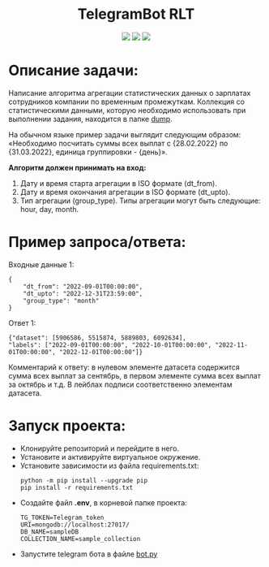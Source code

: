 <div id="header" align="center">
  <h1>TelegramBot RLT</h1>
  <img src="https://img.shields.io/badge/Python-3.10.11-F8F8FF?style=for-the-badge&logo=python&logoColor=20B2AA">
  <img src="https://img.shields.io/badge/aiogram-3.4.1-F8F8FF?style=for-the-badge&logo=telegram&logoColor=26A5E4">
  <img src="https://img.shields.io/badge/mongodb-555555?style=for-the-badge&logo=mongodb&logoColor=47A248">
</div>

# Описание задачи:
Написание алгоритма агрегации статистических данных о зарплатах сотрудников компании по временным промежуткам. Коллекция со статистическими данными, которую необходимо использовать при выполнении задания, находится в папке [dump](dump/).

На обычном языке пример задачи выглядит следующим образом: «Необходимо посчитать суммы всех выплат с {28.02.2022} по {31.03.2022}, единица группировки - {день}».

**Алгоритм должен принимать на вход:**

1. Дату и время старта агрегации в ISO формате (dt_from).
2. Дату и время окончания агрегации в ISO формате (dt_upto).
3. Тип агрегации (group_type). Типы агрегации могут быть следующие: hour, day, month.

# Пример запроса/ответа:

Входные данные 1:
```
{
    "dt_from": "2022-09-01T00:00:00",
    "dt_upto": "2022-12-31T23:59:00",
    "group_type": "month"
}
```
Ответ 1:
```
{"dataset": [5906586, 5515874, 5889803, 6092634],
"labels": ["2022-09-01T00:00:00", "2022-10-01T00:00:00", "2022-11-01T00:00:00", "2022-12-01T00:00:00"]}
```
Комментарий к ответу: в нулевом элементе датасета содержится сумма всех выплат за сентябрь, в первом элементе сумма всех выплат за октябрь и т.д. В лейблах подписи соответственно элементам датасета.

# Запуск проекта:
- Клонируйте репозиторий и перейдите в него.
- Установите и активируйте виртуальное окружение.
- Установите зависимости из файла requirements.txt:
    ```
    python -m pip install --upgrade pip
    pip install -r requirements.txt
    ```
- Создайте файл **.env**, в корневой папке проекта:
    ```
    TG_TOKEN=Telegram_token
    URI=mongodb://localhost:27017/
    DB_NAME=sampleDB
    COLLECTION_NAME=sample_collection
    ```
- Запустите telegram бота в файле [bot.py](/src/bot.py)
